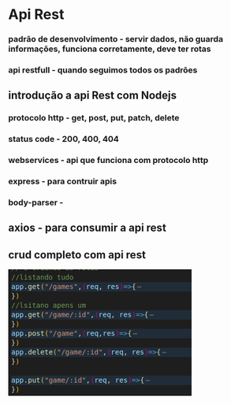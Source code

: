 #  Api Rest

### padrão de desenvolvimento - servir dados, não guarda informações, funciona corretamente, deve ter rotas
### api restfull - quando seguimos todos os padrões
## introdução a api Rest com Nodejs
### protocolo http - get, post, put, patch, delete
### status code - 200, 400, 404
### webservices - api que funciona com protocolo http

###  express - para contruir apis
### body-parser -

## axios - para consumir a api  rest

## crud completo com api rest 
<img src="./api-game.png"/>

